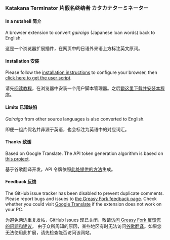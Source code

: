 ### Katakana Terminator 片假名终结者 カタカナ‌ターミネーター

#### In a nutshell 简介
A browser extension to convert *gairaigo* (Japanese loan words) back to English.

这是一个浏览器扩展插件，在网页中的日语外来语上方标注英文原词。

#### Installation 安装
Please follow the [installation instructions](https://greasyfork.org/en) to configure your browser,
then [click here to get the user script](https://github.com/Arnie97/katakana-terminator/raw/master/katakana-terminator.user.js).

请先[阅读教程](https://greasyfork.org/zh-CN)，在浏览器中安装一个用户脚本管理器。之后[戳这里下载并安装本程序](https://github.com/Arnie97/katakana-terminator/raw/master/katakana-terminator.user.js)。

#### Limits 已知缺陷
*Gairaigo* from other source languages is also converted to English.

即便一组片假名并非源于英语，也会标注为英语中的对应词汇。

#### Thanks 致谢
Based on Google Translate. The API token generation algorithm is based on [this project](https://github.com/ssut/py-googletrans/blob/master/googletrans/gtoken.py).

基于谷歌翻译开发，API 令牌依照[此处提供的方法](https://github.com/ssut/py-googletrans/blob/master/googletrans/gtoken.py)生成。

#### Feedback 反馈
The GitHub issue tracker has been disabled to prevent duplicate comments.
Please report bugs and issues to [the Greasy Fork feedback page](http://greasyfork.org/scripts/33268/feedback).
Check whether you could visit [Google Translate](https://translate.google.com) if the extension does not work on your PC.

为避免两边重复发帖，GitHub Issues 现已关闭，敬请[访问 Greasy Fork 反馈您的问题和建议](https://greasyfork.org/zh-CN/scripts/33268-katakana-terminator/feedback)。
由于众所周知的原因，某些地区有时无法访问[谷歌翻译](https://translate.google.cn)。如果您无法使用此扩展，请先检查能否访问该网站。
